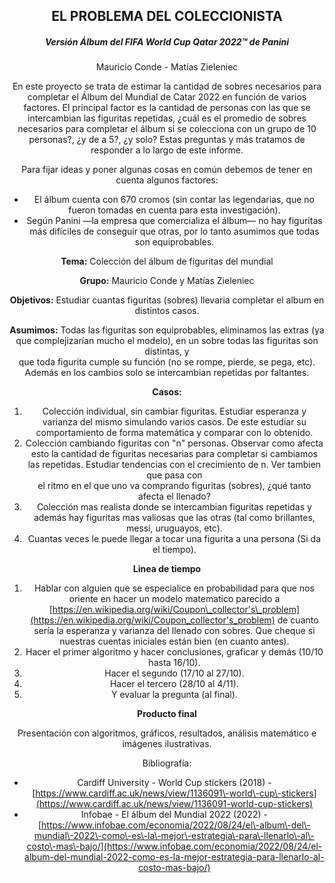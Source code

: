<center > <h2>EL PROBLEMA DEL COLECCIONISTA</h2><center>
<center><h5>Versión Álbum del FIFA World Cup Qatar 2022™ de Panini</h5></center>
<center>Mauricio Conde - Matías Zieleniec</center>

En este proyecto se trata de estimar la cantidad de sobres necesarios para completar el Álbum del Mundial de Catar 2022 en función de varios factores. El principal factor es la cantidad de personas con las que se intercambian las figuritas repetidas, ¿cuál es el promedio de sobres necesarios para completar el álbum si se colecciona con un grupo de 10 personas?, ¿y de a 5?, ¿y solo? Estas preguntas y más tratamos de responder a lo largo de este informe.

Para fijar ideas y poner algunas cosas en común debemos de tener en cuenta algunos factores:

- El álbum cuenta con 670 cromos \(sin contar las legendarias, que no fueron tomadas en cuenta para esta investigación\).
- Según Panini —la empresa que comercializa el álbum— no hay figuritas más difíciles de conseguir que otras, por lo tanto asumimos que todas son equiprobables.

**Tema:** Colección del álbum de figuritas del mundial

**Grupo:** Mauricio Conde y Matías Zieleniec

**Objetivos:**  Estudiar cuantas figuritas \(sobres\) llevaria completar el album en distintos casos.

**Asumimos:** Todas las figuritas son equiprobables, eliminamos las extras \(ya que complejizarían mucho el modelo\), en un sobre todas las figuritas son distintas, y  
que toda figurita cumple su función \(no se rompe, pierde, se pega, etc\). Además en los cambios solo se intercambian repetidas por faltantes.

**Casos:**

1. Colección individual, sin cambiar figuritas. Estudiar esperanza y varianza del mismo simulando varios casos. De este estudiar su comportamiento de forma matemática y comparar con lo obtenido.
2. Colección cambiando figuritas con "n" personas. Observar como afecta esto la cantidad de figuritas necesarias para completar si cambiamos las repetidas. Estudiar tendencias con el crecimiento de n. Ver tambien que pasa con  
   el ritmo en el que uno va comprando figuritas \(sobres\), ¿qué tanto afecta el llenado?
3. Colección mas realista donde se intercambian figuritas repetidas y además hay figuritas mas valiosas que las otras \(tal como brillantes, messi, uruguayos, etc\).
4. Cuantas veces le puede llegar a tocar una figurita a una persona \(Si da el tiempo\).

**Linea de tiempo**

1. Hablar con alguien que se especialice en probabilidad para que nos oriente en hacer un modelo matematico parecido a [https://en.wikipedia.org/wiki/Coupon\_collector's\_problem](https://en.wikipedia.org/wiki/Coupon_collector's_problem) de cuanto sería la esperanza y varianza del llenado con sobres. Que cheque si nuestras cuentas iniciales están bien \(en cuanto antes\).
2. Hacer el primer algoritmo y hacer conclusiones, graficar y demás \(10/10 hasta 16/10\).
3. Hacer el segundo \(17/10 al 27/10\).
4. Hacer el tercero \(28/10 al 4/11\).
5. Y evaluar la pregunta \(al final\).

**Producto final**

Presentación con algoritmos, gráficos, resultados, análisis matemático e imágenes ilustrativas.  

Bibliografía:

- Cardiff University \- World Cup stickers \(2018\) \- [https://www.cardiff.ac.uk/news/view/1136091\-world\-cup\-stickers](https://www.cardiff.ac.uk/news/view/1136091-world-cup-stickers)
- Infobae \- El álbum del Mundial 2022 \(2022\) \- [https://www.infobae.com/economia/2022/08/24/el\-album\-del\-mundial\-2022\-como\-es\-la\-mejor\-estrategia\-para\-llenarlo\-al\-costo\-mas\-bajo/](https://www.infobae.com/economia/2022/08/24/el-album-del-mundial-2022-como-es-la-mejor-estrategia-para-llenarlo-al-costo-mas-bajo/)  

